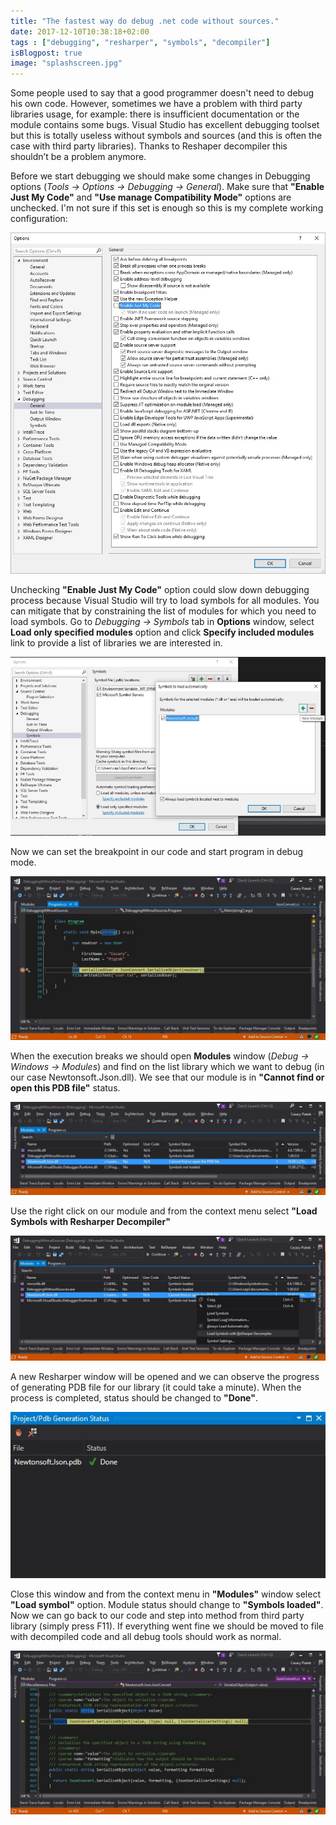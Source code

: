 ```yaml
---
title: "The fastest way do debug .net code without sources."
date: 2017-12-10T10:38:18+02:00
tags : ["debugging", "resharper", "symbols", "decompiler"]
isBlogpost: true
image: "splashscreen.jpg"
---
```

Some people used to say that a good programmer doesn't need to debug his own code.  However, sometimes we have a problem with third party libraries usage, for example: there is insufficient documentation or the module contains some bugs. Visual Studio has excellent debugging toolset but this is totally useless without symbols and sources (and this is often the case with third party libraries).  Thanks to Reshaper decompiler this shouldn’t be a problem anymore.

Before we start debugging we should make some changes in Debugging options (*Tools -> Options -> Debugging -> General*). Make sure that **"Enable Just My Code"** and **"Use manage Compatibility Mode"** options are unchecked. I'm not sure if this set is enough  so this is my complete working configuration:

![debugging options](debugging_options.jpg)

Unchecking **"Enable Just My Code"** option could slow down debugging process because Visual Studio will try to load symbols for all modules. You can mitigate that by constraining the list of modules for which you need to load symbols. Go to *Debugging -> Symbols* tab in **Options** window, select **Load only specified modules** option and click **Specify included modules**  link to provide a list of libraries we are interested in.

![breakpoint](symbols_to_load_automatically.jpg)

Now we can set the breakpoint in our code and start program in debug mode.

![breakpoint](breakpoint.jpg)

When the execution breaks we should open **Modules** window (*Debug -> Windows -> Modules*) and find on the list library which we want to debug (in our case Newtonsoft.Json.dll). We see that our module is in **"Cannot find or open this PDB file"** status. 

![symbols not loaded](modules_symbol_not_loaded.jpg)

Use the right click on our module and from the context menu select **"Load Symbols with Resharper Decompiler"**

![symbols not loaded](modules_symbol_not_loaded_menu.jpg)

A new Resharper window will be opened and we can observe the progress of generating PDB file for our library (it could take a minute). When the process is completed, status should be changed to **"Done"**.

![symbols not loaded](resharper_pdb_generated.jpg)

Close this window and from the context menu in **"Modules"** window select **"Load symbol"** option. Module status should change to **"Symbols loaded"**. Now we can go back to our code and step into method from third party library (simply press F11). If everything went fine we should be moved to file with decompiled code and all debug tools should work as normal.

![decompiled code](decompiled_code.jpg)
